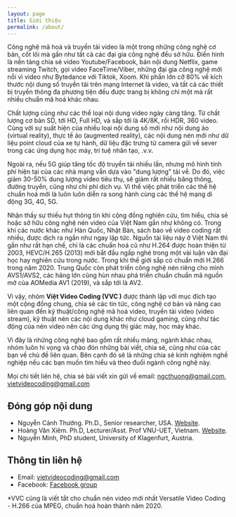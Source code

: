 ```yaml
---
layout: page
title: Giới thiệu
permalink: /about/
---
```

Công nghệ mã hoá và truyền tải video là một trong những công nghệ cơ bản, cốt lõi mà gần như tất cả các đại gia công nghệ đều sở hữu. Điển hình là nền tảng chia sẻ video Youtube/Facebook, bán nội dung Netflix, game streaming Twitch, gọi video FaceTime/Viber, những đại gia công nghệ mới nổi vì video như Bytedance với Tiktok, Xoom. Khi phần lớn cỡ 80% về kích thước nội dung số truyền tải trên mạng Internet là video, và tất cả các thiết bị truyền thông đa phương tiện đều được trang bị không chỉ một mà rất nhiều chuẩn mã hoá khác nhau. 

Chất lượng cũng như các thể loại nội dung video ngày càng tăng. Từ chất lượng cơ bản SD, tới HD, Full HD, và sắp tới là 4K/8K, rồi HDR, 360 video. Cùng với sự suất hiện của nhiều loại nội dung số mới như nội dung ảo (virtual reality), thực tế ảo (augmented reality), các nội dung nén mới như dữ liệu point cloud của xe tự hành, dữ liệu đặc trưng từ camera gửi về sever trong các ứng dụng học máy, trí tuệ nhân tạo, .v.v.  

Ngoài ra, nếu 5G giúp tăng tốc độ truyền tải nhiều lần, nhưng mô hình tính phí hiện tại của các nhà mạng vẫn dựa vào "dung lượng" tải về. Do đó, việc giảm 30-50% dung lượng video tiêu thụ, sẽ giảm rất nhiều băng thông, đường truyền, cũng như chi phí dịch vụ. Vì thế việc phát triển các thế hệ chuẩn hoá mới là luôn luôn diễn ra song hành cùng các thế hệ mạng di động 3G, 4G, 5G. 

Nhận thấy sự thiếu hụt thông tin khi cộng đồng nghiên cứu, tìm hiểu, chia sẻ hoặc sở hữu công nghệ nén video của Việt Nam gần như không có. Trong khi các nước khác như Hàn Quốc, Nhật Bản, sách báo về video coding rất nhiều, được dịch ra ngần như ngay lập tức. Nguồn tài liệu này ở Việt Nam thì gần như rất hạn chế, chỉ là các chuẩn hoá cũ như H.264 được hoàn thiện từ 2003, HEVC/H.265 (2013) mới bắt đầu ngấp nghé trong một vài luận văn đại học hay nghiên cứu trong nước. Trong khi thế giới sắp có chuẩn mới H.266 trong năm 2020. Trung Quốc còn phát triển công nghệ nén riêng cho mình AVS1/AVS2, các hãng lớn cũng hùn nhau phá triển chuẩn chuẩn mã nguồn mở của AOMedia AV1 (2019), và sắp tới là AV2.

Vì vậy, nhóm **Việt Video Coding (VVC )** được thành lập với mục đích tạo một cộng đồng chung, chia sẻ các tin tức, công nghệ cơ bản và nâng cao liên quan đến kỹ thuật/công nghệ mã hoá video, truyền tải video (video stream), kỹ thuật nén các nội dung khác như cloud gaming, cũng như tác động của nén video nên các ứng dụng thị giác máy, học máy khác.

Vì đây là những công nghệ bao gồm rất nhiều mảng, ngành khác nhau, nhóm luôn hi vọng và chào đón những bài viết, chia sẻ, cũng như của các bạn về chủ đề liên quan. Bên cạnh đó sẽ là những chia sẻ kinh nghiệm nghề nghiệp nếu các bạn muốn tìm hiểu và theo đuổi ngành công nghệ này. 

Mọi chi tiết liên hệ, chia sẻ bài viết xin gửi về email: ngcthuong@gmail.com, vietvideocoding@gmail.com

## Đóng góp nội dung
- Nguyễn Cảnh Thướng. Ph.D., Senior researcher, USA.  [Website](https://ngcthuong.github.io/).
- Hoàng Văn Xiêm. Ph.D, Lecturer/Asst. Prof VNU-UET, Vietnam. [Website](https://sites.google.com/site/xiemhoang/home?authuser=0).
- Nguyễn Minh, PhD student, University of Klagenfurt, Austria. 


## Thông tin liên hệ
- Email: [vietvideocoding@gmail.com](mailto:vietvideocoding@gmail.com)
- Facebook: [Facebook group](https://jekyllrb.com/docs/home)
 

*VVC cũng là viết tắt cho chuẩn nén video mới nhất Versatile Video Coding - H.266 của MPEG, chuẩn hoá hoàn thành năm 2020. 


